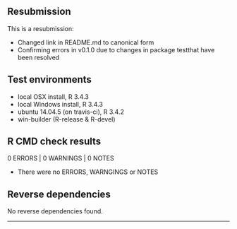 ## Resubmission
This is a resubmission:  
* Changed link in README.md to canonical form
* Confirming errors in v0.1.0 due to changes in package testthat have been resolved

## Test environments
* local OSX install, R 3.4.3
* local Windows install, R 3.4.3
* ubuntu 14.04.5 (on travis-ci), R 3.4.2
* win-builder (R-release & R-devel)

## R CMD check results

0 ERRORS | 0 WARNINGS | 0 NOTES

* There were no ERRORS, WARNGINGS or NOTES

## Reverse dependencies

No reverse dependencies found.

---
